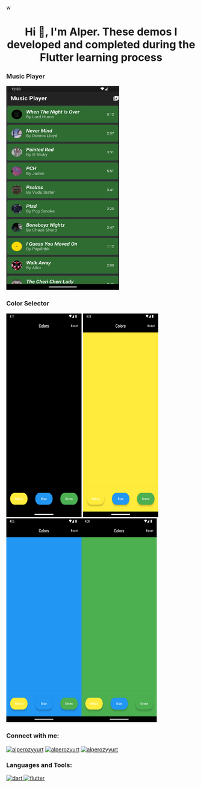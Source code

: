 w<h1 align="center">Hi 👋, I'm Alper. These demos I developed and completed during the Flutter learning process</h1>
<h3>Music Player</h3>
<img src="./music_app_demo/appimages/MusicPlayer.png" width= 300 height = 540>
<h3>Color Selector</h3>

<p><img src="./color_selector_demo/appimages/ColorSelectorReset.png" width= 200 height = 540> <img src="./color_selector_demo/appimages/ColorSelectorYellow.png" width= 200 height = 540><img src="./color_selector_demo/appimages/ColorSelectorBlue.png" width= 200 height = 540><img src="./color_selector_demo/appimages/ColorSelectorGreen.png" width= 200 height = 540>



</p>

<h3 align="left">Connect with me:</h3>
<p align="left">
<a href="https://twitter.com/alperozyyurt" target="blank"><img align="center" src="https://raw.githubusercontent.com/rahuldkjain/github-profile-readme-generator/master/src/images/icons/Social/twitter.svg" alt="alperozyyurt" height="30" width="40" /></a>
<a href="https://linkedin.com/in/alperozyurt" target="blank"><img align="center" src="https://raw.githubusercontent.com/rahuldkjain/github-profile-readme-generator/master/src/images/icons/Social/linked-in-alt.svg" alt="alperozyurt" height="30" width="40" /></a>
<a href="https://instagram.com/alperozyyurt" target="blank"><img align="center" src="https://raw.githubusercontent.com/rahuldkjain/github-profile-readme-generator/master/src/images/icons/Social/instagram.svg" alt="alperozyyurt" height="30" width="40" /></a>
</p>

<h3 align="left">Languages and Tools:</h3>
<p align="left"> <a href="https://dart.dev" target="_blank" rel="noreferrer"> <img src="https://www.vectorlogo.zone/logos/dartlang/dartlang-icon.svg" alt="dart" width="40" height="40"/> </a> <a href="https://flutter.dev" target="_blank" rel="noreferrer"> <img src="https://www.vectorlogo.zone/logos/flutterio/flutterio-icon.svg" alt="flutter" width="40" height="40"/> </a> </p>
